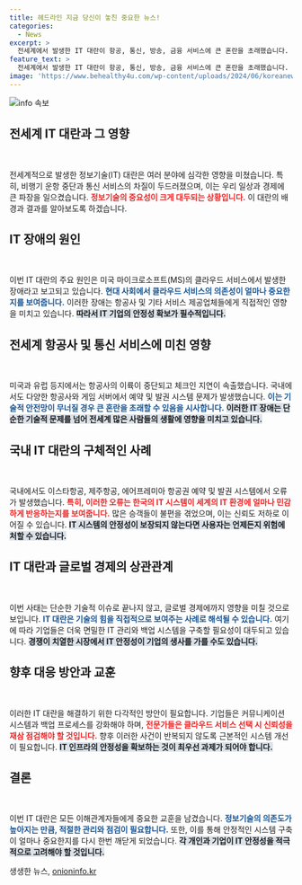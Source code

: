 ```yaml
---
title: 헤드라인 지금 당신이 놓친 중요한 뉴스!
categories:
  - News
excerpt: >
  전세계에서 발생한 IT 대란이 항공, 통신, 방송, 금융 서비스에 큰 혼란을 초래했습니다. 마이크로소프트 클라우드 서비스의 장애로 국내 항공사와 게임 서버도 영향을 받았으며, 피해가 빠르게 확산되고 있습니다. 클릭하여 자세히 알아보세요!
feature_text: >
  전세계에서 발생한 IT 대란이 항공, 통신, 방송, 금융 서비스에 큰 혼란을 초래했습니다. 마이크로소프트 클라우드 서비스의 장애로 국내 항공사와 게임 서버도 영향을 받았으며, 피해가 빠르게 확산되고 있습니다. 클릭하여 자세히 알아보세요!
image: 'https://www.behealthy4u.com/wp-content/uploads/2024/06/koreanews.jpg'
---
```


<p><img src="https://www.behealthy4u.com/wp-content/uploads/2024/06/koreanews.jpg" alt="info 속보" /></p>

<h2 data-ke-size="size26">전세계 IT 대란과 그 영향</h2>

<p data-ke-size="size16">&nbsp;</p>

<p>전세계적으로 발생한 정보기술(IT) 대란은 여러 분야에 심각한 영향을 미쳤습니다. 특히, 비행기 운항 중단과 통신 서비스의 차질이 두드러졌으며, 이는 우리 일상과 경제에 큰 파장을 일으켰습니다. <b><span style="color: #ee2323;">정보기술의 중요성이 크게 대두되는 상황입니다.</span></b> 이 대란의 배경과 결과를 알아보도록 하겠습니다.</p>

<h2 data-ke-size="size26">IT 장애의 원인</h2>

<p data-ke-size="size16">&nbsp;</p>

<p>이번 IT 대란의 주요 원인은 미국 마이크로소프트(MS)의 클라우드 서비스에서 발생한 장애라고 보고되고 있습니다. <b><span style="color: #1a5490;">현대 사회에서 클라우드 서비스의 의존성이 얼마나 중요한지를 보여줍니다.</span></b> 이러한 장애는 항공사 및 기타 서비스 제공업체들에게 직접적인 영향을 미치고 있습니다. <b><span style="background-color: #21538527;">따라서 IT 기업의 안정성 확보가 필수적입니다.</span></b></p>

<h2 data-ke-size="size26">전세계 항공사 및 통신 서비스에 미친 영향</h2>

<p data-ke-size="size16">&nbsp;</p>

<p>미국과 유럽 등지에서는 항공사의 이륙이 중단되고 체크인 지연이 속출했습니다. 국내에서도 다양한 항공사와 게임 서버에서 예약 및 발권 시스템 문제가 발생했습니다. <b><span style="color: #1a5490;">이는 기술적 안전망이 무너질 경우 큰 혼란을 초래할 수 있음을 시사합니다.</span></b> <b><span style="background-color: #21538527;">이러한 IT 장애는 단순한 기술적 문제를 넘어 전세계 많은 사람들의 생활에 영향을 미치고 있습니다.</span></b></p>

<h2 data-ke-size="size26">국내 IT 대란의 구체적인 사례</h2>

<p data-ke-size="size16">&nbsp;</p>

<p>국내에서도 이스타항공, 제주항공, 에어프레미아 항공권 예약 및 발권 시스템에서 오류가 발생했습니다. <b><span style="color: #ee2323;">특히, 이러한 오류는 한국의 IT 시스템이 세계의 IT 환경에 얼마나 민감하게 반응하는지를 보여줍니다.</span></b> 많은 승객들이 불편을 겪었으며, 이는 신뢰도 저하로 이어질 수 있습니다. <b><span style="background-color: #21538527;">IT 시스템의 안정성이 보장되지 않는다면 사용자는 언제든지 위험에 처할 수 있습니다.</span></b></p>

<h2 data-ke-size="size26">IT 대란과 글로벌 경제의 상관관계</h2>

<p data-ke-size="size16">&nbsp;</p>

<p>이번 사태는 단순한 기술적 이슈로 끝나지 않고, 글로벌 경제에까지 영향을 미칠 것으로 보입니다. <b><span style="color: #1a5490;">IT 대란은 기술의 힘을 직접적으로 보여주는 사례로 해석될 수 있습니다.</span></b> 여기에 따라 기업들은 더욱 면밀한 IT 관리와 백업 시스템을 구축할 필요성이 대두되고 있습니다. <b><span style="background-color: #21538527;">경쟁이 치열한 시장에서 IT 안정성이 기업의 생사를 가를 수도 있습니다.</span></b></p>

<h2 data-ke-size="size26">향후 대응 방안과 교훈</h2>

<p data-ke-size="size16">&nbsp;</p>

<p>이러한 IT 대란을 해결하기 위한 다각적인 방안이 필요합니다. 기업들은 커뮤니케이션 시스템과 백업 프로세스를 강화해야 하며, <b><span style="color: #ee2323;">전문가들은 클라우드 서비스 선택 시 신뢰성을 재삼 점검해야 할 것입니다.</span></b> 향후 이러한 사건이 반복되지 않도록 근본적인 시스템 개선이 필요합니다. <b><span style="background-color: #21538527;">IT 인프라의 안정성을 확보하는 것이 최우선 과제가 되어야 합니다.</span></b></p>

<h2 data-ke-size="size26">결론</h2>

<p data-ke-size="size16">&nbsp;</p>

<p>이번 IT 대란은 모든 이해관계자들에게 중요한 교훈을 남겼습니다. <b><span style="color: #1a5490;">정보기술의 의존도가 높아지는 만큼, 적절한 관리와 점검이 필요합니다.</span></b> 또한, 이를 통해 안정적인 시스템 구축이 얼마나 중요한지를 다시 한번 깨닫게 되었습니다. <b><span style="background-color: #21538527;">각 개인과 기업이 IT 안정성을 적극적으로 고려해야 할 것입니다.</span></b></p>
생생한 뉴스, <a href="https://onioninfo.kr" rel="dofollow">onioninfo.kr</a>


